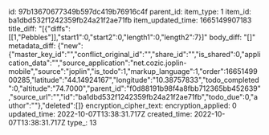 id: 97b13670677349b597dc419b76916c4f
parent_id: 
item_type: 1
item_id: ba1dbd532f1242359fb24a21f2ae71fb
item_updated_time: 1665149907183
title_diff: "[{\"diffs\":[[1,\"Pebbles\"]],\"start1\":0,\"start2\":0,\"length1\":0,\"length2\":7}]"
body_diff: "[]"
metadata_diff: {"new":{"master_key_id":"","conflict_original_id":"","share_id":"","is_shared":0,"application_data":"","source_application":"net.cozic.joplin-mobile","source":"joplin","is_todo":1,"markup_language":1,"order":1665149900285,"latitude":"44.14924167","longitude":"10.38757833","todo_completed":0,"altitude":"74.7000","parent_id":"f0d88191b98f4a8fbb712365bb452639","source_url":"","id":"ba1dbd532f1242359fb24a21f2ae71fb","todo_due":0,"author":""},"deleted":[]}
encryption_cipher_text: 
encryption_applied: 0
updated_time: 2022-10-07T13:38:31.717Z
created_time: 2022-10-07T13:38:31.717Z
type_: 13